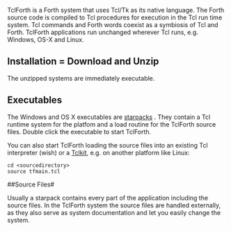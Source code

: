 TclForth is a Forth system that uses Tcl/Tk as its native language. The Forth source code is compiled to Tcl procedures for execution in the Tcl run time system. Tcl commands and Forth words coexist as a symbiosis of Tcl and Forth. TclForth applications run unchanged wherever Tcl runs, e.g. Windows, OS-X and Linux.

## Installation = Download and Unzip #

The unzipped systems are immediately executable.

## Executables #

The Windows and OS X executables are [starpacks](http://wiki.tcl.tk/3663) . They contain a Tcl runtime system for the platfom and a load routine for the TclForth source files. Double click the executable to start TclForth. 

You can also start TclForth loading the source files into an existing Tcl interpreter (wish) or a [Tclkit](http://wiki.tcl.tk/52), e.g. on another platform like Linux:

```
cd <sourcedirectory>
source tfmain.tcl
```

##Source Files#

Usually a starpack contains every part of the application including the source files. In the TclForth system the source files are handled externally, as they also serve as system documentation and let you easily change the system.
